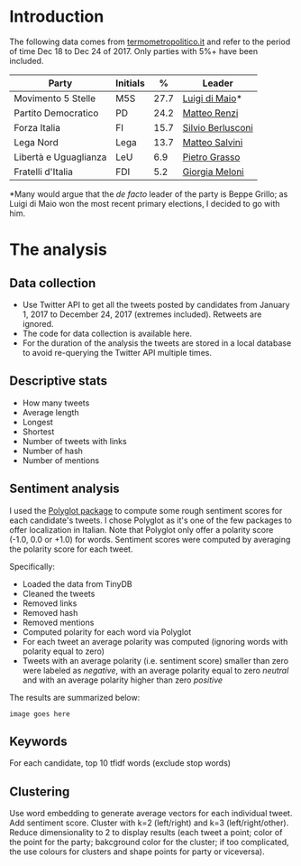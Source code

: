 # Introduction

The following data comes from [termometropolitico.it](https://www.termometropolitico.it/sondaggi-politici-elettorali) and refer to the period of time Dec 18 to Dec 24 of 2017. Only parties with 5%+ have been included.

| Party | Initials | % | Leader
| ----------- | ----------- | ----------- | ----------- |
| Movimento 5 Stelle | M5S | 27.7 | [Luigi di Maio](https://twitter.com/luigidimaio)*
| Partito Democratico | PD | 24.2 | [Matteo Renzi](https://twitter.com/matteorenzi)
| Forza Italia | FI | 15.7 | [Silvio Berlusconi](https://twitter.com/berlusconi)
| Lega Nord | Lega | 13.7 | [Matteo Salvini](https://twitter.com/matteosalvinimi)
| Libertà e Uguaglianza | LeU | 6.9 | [Pietro Grasso](https://twitter.com/PietroGrasso)
| Fratelli d'Italia | FDI | 5.2 | [Giorgia Meloni](https://twitter.com/GiorgiaMeloni)

*Many would argue that the *de facto* leader of the party is Beppe Grillo; as Luigi di Maio won the most recent primary elections, I decided to go with him.

# The analysis

## Data collection

- Use Twitter API to get all the tweets posted by candidates from January 1, 2017 to December 24, 2017 (extremes included). Retweets are ignored.
- The code for data collection is available here.
- For the duration of the analysis the tweets are stored in a local database to avoid re-querying the Twitter API multiple times.

## Descriptive stats

- How many tweets
- Average length
- Longest
- Shortest
- Number of tweets with links
- Number of hash
- Number of mentions

## Sentiment analysis

I used the [Polyglot package](http://polyglot.readthedocs.io/en/latest/Sentiment.html) to compute some rough sentiment scores for each candidate's tweets. I chose Polyglot as it's one of the few packages to offer localization in Italian. Note that Polyglot only offer a polarity score (-1.0, 0.0 or +1.0) for words. Sentiment scores were computed by averaging the polarity score for each tweet.

Specifically:

- Loaded the data from TinyDB
- Cleaned the tweets
 - Removed links
 - Removed hash
 - Removed mentions
- Computed polarity for each word via Polyglot
- For each tweet an average polarity was computed (ignoring words with polarity equal to zero)
- Tweets with an average polarity (i.e. sentiment score) smaller than zero were labeled as *negative*, with an average polarity equal to zero *neutral* and with an average polarity higher than zero *positive*

The results are summarized below:

    image goes here


## Keywords

For each candidate, top 10 tfidf words (exclude stop words)

## Clustering

Use word embedding to generate average vectors for each individual tweet. Add sentiment score. Cluster with k=2 (left/right) and k=3 (left/right/other). Reduce dimensionality to 2 to display results (each tweet a point; color of the point for the party; bakcground color for the cluster; if too complicated, the use colours for clusters and shape points for party or viceversa). 
